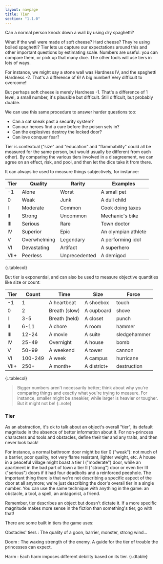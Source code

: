 ```yaml
---
layout: navpage
title: Tier
section: "1.1.0"
---
```


Can a normal person knock down a wall by using dry spaghetti?

What if the wall were made of soft cheese? Hard cheese? They're using boiled spaghetti?
Tier lets us capture our expectations around this and other important questions by estimating scale.
Numbers are useful: you can compare them, or pick up that many dice.
The other tools will use tiers in lots of ways.

For instance, we might say a stone wall was Hardness IV, and the spaghetti Hardness -2.
That's a difference of 6! A big number! Very difficult to overcome!

But perhaps soft cheese is merely Hardness -1.
That's a difference of 1 level, a small number, it's plausible but difficult.
Still difficult, but probably doable.

We can use this same procedure to answer harder questions too:
* Can a cat sneak past a security system?
* Can our heroes find a cure before the poison sets in?
* Can the explosives destroy the locked door?
* Can love conquer fear?

Tier is contextual ("size" and "education" and "flammability" could all be measured for the same person, but would usually be different from each other).
By comparing the various tiers involved in a disagreement, we can agree on an effect, risk, and pool, and then let the dice take it from there.

It can always be used to measure things subjectively, for instance:

| Tier | Quality    | Rarity  | Examples    |
|------|------------|---------|-------------|
| -1   | Alone      | Worst   | A small pet |
| 0    | Weak       | Junk    | A dull child |
| I    | Moderate   | Common  | Cook doing taxes |
| II   | Strong     | Uncommon | Mechanic's bike |
| III  | Serious    | Rare    | Town doctor |
| IV   | Superior   | Epic    | An olympian athlete |
| V    | Overwhelming | Legendary | A performing idol |
| VI   | Devastating | Artifact | A superhero |
| VII+ | Peerless | Unprecedented | A demigod |
{:.tablecol}

But tier is exponential, and can also be used to measure objective quantities like size or count:

| Tier | Count | Time       | Size      | Force   |
|------|-------|------------|-----------|---------|
| -1   | 1     | A heartbeat | A shoebox | touch   |
| 0    | 2     | Breath (slow) | A cupboard | shove |
| I    | 3-5   | Breath (held) | A closet | punch  |
| II   | 6-11 | A chore  | A room      | hammer    |
| III  | 12-24 | A movie  | A suite     | sledgehammer |
| IV   | 25-49 | Overnight | A house    | bomb     |
| V    | 50-99 | A weekend | A tower    | cannon   |
| VI   | 100-249 | A week   | A campus    | hurricane |
| VII+ | 250+ | A month+ | A district+ | destruction |
{:.tablecol}

> Bigger numbers aren't necessarily better; think about why you're comparing things and exactly what you're trying to measure.
> For instance, smaller might be sneakier, while larger is heavier or tougher.
> But it might not be!
{:.note}

### Tier

As an abstraction, it's ok to talk about an object's overall "tier", its default magnitude in the absence of better information about it.
For non-princess characters and tools and obstacles, define their tier and any traits, and then never look back!

For instance, a normal bathroom door might be tier 0 ("weak"):
not much of a barrier, poor quality, not very flame resistant, lighter weight, etc.
A house in a peaceful village might boast a tier I ("moderate") door,
while an apartment in the bad part of town a tier II ("strong") door
or even tier III ("serious") doors if it had four deadbolts and a reinforced peephole.
The important thing there is that we're not describing a specific aspect of the door at all anymore; we're just describing the door's overall tier in a single number.
You can use the same technique with anything in the game: an obstacle, a tool, a spell, an antagonist, a friend.

Remember, tier describes an object but doesn't dictate it.
If a more specific magnitude makes more sense in the fiction than something's tier, go with that!

There are some built in tiers the game uses:

Obstacles' tiers
: The quality of a goon, barrier, monster, strong wind...

Doom
: The waxing strength of the enemy. A guide for the tier of trouble the princesses can expect.

Harm
: Each harm imposes different debility based on its tier.
{:.dtable}


